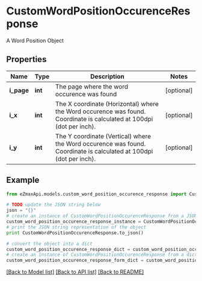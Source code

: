 # CustomWordPositionOccurenceResponse

A Word Position Object

## Properties
Name | Type | Description | Notes
------------ | ------------- | ------------- | -------------
**i_page** | **int** | The page where the word occurence was found | [optional] 
**i_x** | **int** | The X coordinate (Horizontal) where the Word occurence was found.  Coordinate is calculated at 100dpi (dot per inch). | [optional] 
**i_y** | **int** | The Y coordinate (Vertical) where the Word occurence was found.  Coordinate is calculated at 100dpi (dot per inch). | [optional] 

## Example

```python
from eZmaxApi.models.custom_word_position_occurence_response import CustomWordPositionOccurenceResponse

# TODO update the JSON string below
json = "{}"
# create an instance of CustomWordPositionOccurenceResponse from a JSON string
custom_word_position_occurence_response_instance = CustomWordPositionOccurenceResponse.from_json(json)
# print the JSON string representation of the object
print CustomWordPositionOccurenceResponse.to_json()

# convert the object into a dict
custom_word_position_occurence_response_dict = custom_word_position_occurence_response_instance.to_dict()
# create an instance of CustomWordPositionOccurenceResponse from a dict
custom_word_position_occurence_response_form_dict = custom_word_position_occurence_response.from_dict(custom_word_position_occurence_response_dict)
```
[[Back to Model list]](../README.md#documentation-for-models) [[Back to API list]](../README.md#documentation-for-api-endpoints) [[Back to README]](../README.md)


